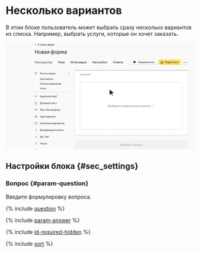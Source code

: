 # Несколько вариантов

В этом блоке пользователь может выбрать сразу несколько вариантов из списка. Например, выбрать услуги, которые он хочет заказать.

![](../../_assets/forms/tutorial-multiple.gif)


## Настройки блока {#sec_settings}

### Вопрос {#param-question}

Введите формулировку вопроса.

{% include [question](../../_includes/forms/question.md) %}

{% include [param-answer](../../_includes/forms/param-answer.md) %}

{% include [id-required-hidden](../../_includes/forms/id-required-hidden.md) %}

{% include [sort](../../_includes/forms/sort.md) %}


